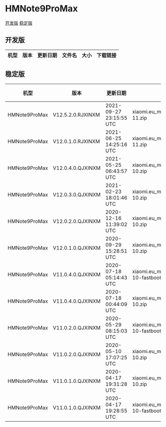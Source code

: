 # HMNote9ProMax
[开发版](#开发版)  [稳定版](#稳定版)
## 开发版
| 机型 | 版本 | 更新日期 | 文件名 | 大小 | 下载链接 |
| ---- | ---- | ---- | ---- | ---- | ---- |
## 稳定版
| 机型 | 版本 | 更新日期 | 文件名 | 大小 | 下载链接 |
| ---- | ---- | ---- | ---- | ---- | ---- |
| HMNote9ProMax | V12.5.2.0.RJXINXM | 2021-09-27 23:15:55 UTC | xiaomi.eu_multi_HMNote9ProMax_V12.5.2.0.RJXINXM_v12-11.zip | 3.0 GB | [SourceForge](https://sourceforge.net/projects/xiaomi-eu-multilang-miui-roms/files/xiaomi.eu/MIUI-STABLE-RELEASES/MIUIv12/xiaomi.eu_multi_HMNote9ProMax_V12.5.2.0.RJXINXM_v12-11.zip/download) |
| HMNote9ProMax | V12.0.1.0.RJXINXM | 2021-06-25 14:25:16 UTC | xiaomi.eu_multi_HMNote9ProMax_V12.0.1.0.RJXINXM_v12-11.zip | 2.9 GB | [SourceForge](https://sourceforge.net/projects/xiaomi-eu-multilang-miui-roms/files/xiaomi.eu/MIUI-STABLE-RELEASES/MIUIv12/xiaomi.eu_multi_HMNote9ProMax_V12.0.1.0.RJXINXM_v12-11.zip/download) |
| HMNote9ProMax | V12.0.4.0.QJXINXM | 2021-05-25 06:43:57 UTC | xiaomi.eu_multi_HMNote9ProMax_V12.0.4.0.QJXINXM_v12-10.zip | 2.9 GB | [SourceForge](https://sourceforge.net/projects/xiaomi-eu-multilang-miui-roms/files/xiaomi.eu/MIUI-STABLE-RELEASES/MIUIv12/xiaomi.eu_multi_HMNote9ProMax_V12.0.4.0.QJXINXM_v12-10.zip/download) |
| HMNote9ProMax | V12.0.3.0.QJXINXM | 2021-02-23 18:01:46 UTC | xiaomi.eu_multi_HMNote9ProMax_V12.0.3.0.QJXINXM_v12-10.zip | 2.9 GB | [SourceForge](https://sourceforge.net/projects/xiaomi-eu-multilang-miui-roms/files/xiaomi.eu/MIUI-STABLE-RELEASES/MIUIv12/xiaomi.eu_multi_HMNote9ProMax_V12.0.3.0.QJXINXM_v12-10.zip/download) |
| HMNote9ProMax | V12.0.2.0.QJXINXM | 2020-12-16 11:39:02 UTC | xiaomi.eu_multi_HMNote9ProMax_V12.0.2.0.QJXINXM_v12-10.zip | 2.7 GB | [SourceForge](https://sourceforge.net/projects/xiaomi-eu-multilang-miui-roms/files/xiaomi.eu/MIUI-STABLE-RELEASES/MIUIv12/xiaomi.eu_multi_HMNote9ProMax_V12.0.2.0.QJXINXM_v12-10.zip/download) |
| HMNote9ProMax | V12.0.1.0.QJXINXM | 2020-09-29 15:28:51 UTC | xiaomi.eu_multi_HMNote9ProMax_V12.0.1.0.QJXINXM_v12-10.zip | 2.6 GB | [SourceForge](https://sourceforge.net/projects/xiaomi-eu-multilang-miui-roms/files/xiaomi.eu/MIUI-STABLE-RELEASES/MIUIv12/xiaomi.eu_multi_HMNote9ProMax_V12.0.1.0.QJXINXM_v12-10.zip/download) |
| HMNote9ProMax | V11.0.4.0.QJXINXM | 2020-07-18 05:14:43 UTC | xiaomi.eu_multi_HMNote9ProMax_V11.0.4.0.QJXINXM_v11-10-fastboot.zip | 2.3 GB | [SourceForge](https://sourceforge.net/projects/xiaomi-eu-multilang-miui-roms/files/xiaomi.eu/MIUI-STABLE-RELEASES/MIUIv11/xiaomi.eu_multi_HMNote9ProMax_V11.0.4.0.QJXINXM_v11-10-fastboot.zip/download) |
| HMNote9ProMax | V11.0.4.0.QJXINXM | 2020-07-18 00:44:09 UTC | xiaomi.eu_multi_HMNote9ProMax_V11.0.4.0.QJXINXM_v11-10.zip | 2.3 GB | [SourceForge](https://sourceforge.net/projects/xiaomi-eu-multilang-miui-roms/files/xiaomi.eu/MIUI-STABLE-RELEASES/MIUIv11/xiaomi.eu_multi_HMNote9ProMax_V11.0.4.0.QJXINXM_v11-10.zip/download) |
| HMNote9ProMax | V11.0.2.0.QJXINXM | 2020-05-29 08:15:03 UTC | xiaomi.eu_multi_HMNote9ProMax_V11.0.2.0.QJXINXM_v11-10-fastboot.zip | 2.3 GB | [SourceForge](https://sourceforge.net/projects/xiaomi-eu-multilang-miui-roms/files/xiaomi.eu/MIUI-STABLE-RELEASES/MIUIv11/xiaomi.eu_multi_HMNote9ProMax_V11.0.2.0.QJXINXM_v11-10-fastboot.zip/download) |
| HMNote9ProMax | V11.0.2.0.QJXINXM | 2020-05-10 17:07:25 UTC | xiaomi.eu_multi_HMNote9ProMax_V11.0.2.0.QJXINXM_v11-10.zip | 2.2 GB | [SourceForge](https://sourceforge.net/projects/xiaomi-eu-multilang-miui-roms/files/xiaomi.eu/MIUI-STABLE-RELEASES/MIUIv11/xiaomi.eu_multi_HMNote9ProMax_V11.0.2.0.QJXINXM_v11-10.zip/download) |
| HMNote9ProMax | V11.0.1.0.QJXINXM | 2020-04-17 19:31:28 UTC | xiaomi.eu_multi_HMNote9ProMax_V11.0.1.0.QJXINXM_v11-10.zip | 2.3 GB | [SourceForge](https://sourceforge.net/projects/xiaomi-eu-multilang-miui-roms/files/xiaomi.eu/MIUI-STABLE-RELEASES/MIUIv11/xiaomi.eu_multi_HMNote9ProMax_V11.0.1.0.QJXINXM_v11-10.zip/download) |
| HMNote9ProMax | V11.0.1.0.QJXINXM | 2020-04-17 19:28:55 UTC | xiaomi.eu_multi_HMNote9ProMax_V11.0.1.0.QJXINXM_v11-10-fastboot.zip | 2.3 GB | [SourceForge](https://sourceforge.net/projects/xiaomi-eu-multilang-miui-roms/files/xiaomi.eu/MIUI-STABLE-RELEASES/MIUIv11/xiaomi.eu_multi_HMNote9ProMax_V11.0.1.0.QJXINXM_v11-10-fastboot.zip/download) |
